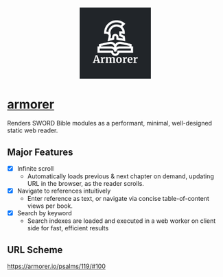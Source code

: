 <p align="center" width="100%">
    <img src="https://github.com/glitchassassin/armorer/raw/main/src/img/armorer_social.png" width="33%">
</p>

# [armorer](https://armorer.io/)

Renders SWORD Bible modules as a performant, minimal, well-designed static web reader.

## Major Features

- [x] Infinite scroll
    - Automatically loads previous & next chapter on demand, updating URL in the browser, as the reader scrolls.
- [x] Navigate to references intuitively
    - Enter reference as text, or navigate via concise table-of-content views per book.
- [x] Search by keyword
    - Search indexes are loaded and executed in a web worker on client side for fast, efficient results

## URL Scheme

https://armorer.io/psalms/119/#100